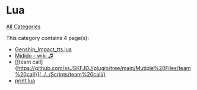 # Lua

[All Categories](../)

This category contains 4 page(s):

- [Genshin_Impact_tts.lua](../../Scripts/Genshin_Impact_tts/)
- [Midido - wiki ♫](../../wiki/Midido/midido-guide/)
- [[team call]{https://github.com/ssJSKFJDJ/plugin/tree/main/Mutiple%20Files/team%20call}](../../Scripts/team%20call/)
- [print.lua](../../Module/Print/)

